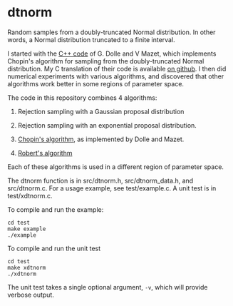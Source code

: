 # dtnorm

Random samples from a doubly-truncated Normal distribution. In other
words, a Normal distribution truncated to a finite interval.

I started with the [C++
code](http://miv.u-strasbg.fr/mazet/rtnorm/rtnormCpp.zip) of G. Dolle
and V Mazet, which implements Chopin's algorithm for sampling from the
doubly-truncated Normal distribution. My C translation of their code
is available [on github](https://github.com/alanrogers/rtnormC). I
then did numerical experiments with various algorithms, and discovered
that other algorithms work better in some regions of parameter space.

The code in this repository combines 4 algorithms:

1. Rejection sampling with a Gaussian proposal distribution

2. Rejection sampling with an exponential proposal distribution.

3. [Chopin's algorithm](https://arxiv.org/abs/1201.6140), as implemented by
   Dolle and Mazet.

4. [Robert's algorithm](https://arxiv.org/abs/0907.4010)

Each of these algorithms is used in a different region of parameter space.

The dtnorm function is in src/dtnorm.h, src/dtnorm_data.h, and
src/dtnorm.c. For a usage example, see test/example.c. A unit test is
in test/xdtnorm.c.

To compile and run the example:

	cd test
	make example
	./example

To compile and run the unit test

	cd test
	make xdtnorm
	./xdtnorm

The unit test takes a single optional argument, `-v`, which will
provide verbose output.



